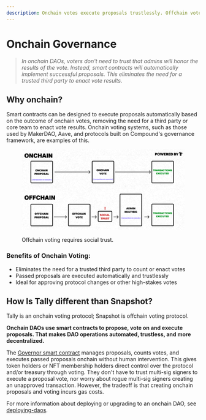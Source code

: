 ```yaml
---
description: Onchain votes execute proposals trustlessly. Offchain votes don't.
---
```


# Onchain Governance

> _In onchain DAOs, voters don't need to trust that admins will honor the results of the vote. Instead, smart contracts will automatically implement successful proposals. This eliminates the need for a trusted third party to enact vote results._

## Why onchain?

Smart contracts can be designed to execute proposals automatically based on the outcome of onchain votes, removing the need for a third party or core team to enact vote results. Onchain voting systems, such as those used by MakerDAO, Aave, and protocols built on Compound's governance framework, are examples of this.

<figure><img src="../../../.gitbook/assets/image (123).png" alt=""><figcaption><p>Offchain voting requires social trust.</p></figcaption></figure>

### **Benefits of Onchain Voting:**

* Eliminates the need for a trusted third party to count or enact votes
* Passed proposals are executed automatically and trustlessly
* Ideal for approving protocol changes or other high-stakes votes

## How Is Tally different than Snapshot?

Tally is an onchain voting protocol; Snapshot is offchain voting protocol.

**Onchain DAOs use smart contracts to propose, vote on and execute proposals. That makes DAO operations automated, trustless, and more decentralized.**

The [Governor smart contract](../governor-framework.md) manages proposals, counts votes, and executes passed proposals onchain without human intervention. This gives token holders or NFT membership holders direct control over the protocol and/or treasury through voting. They don't have to trust multi-sig signers to execute a proposal vote, nor worry about rogue multi-sig signers creating an unapproved transaction. However, the tradeoff is that creating onchain proposals and voting incurs gas costs.

For more information about deploying or upgrading to an onchain DAO, see [deploying-daos](../../../user-guides/deploying-daos/ "mention").
